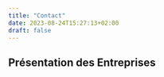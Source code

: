 ```yaml
---
title: "Contact"
date: 2023-08-24T15:27:13+02:00
draft: false
---
```


## Présentation des Entreprises 